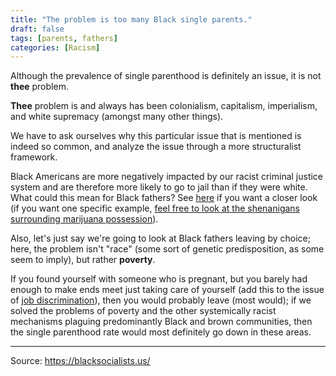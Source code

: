 ```yaml
---
title: "The problem is too many Black single parents."
draft: false
tags: [parents, fathers]
categories: [Racism]
---
```


Although the prevalence of single parenthood is definitely an issue, it is not **thee** problem.  
  
**Thee** problem is and always has been colonialism, capitalism, imperialism, and white supremacy (amongst many other things).  
  
We have to ask ourselves why this particular issue that is mentioned is indeed so common, and analyze the issue through a more structuralist framework.  
  
Black Americans are more negatively impacted by our racist criminal justice system and are therefore more likely to go to jail than if they were white. What could this mean for Black fathers? See [here](https://www.ussc.gov/sites/default/files/pdf/research-and-publications/research-publications/2017/20171114_Demographics.pdf) if you want a closer look (if you want one specific example, [feel free to look at the shenanigans surrounding marijuana possession](https://www.aclu.org/files/assets/aclu-thewaronmarijuana-rel2.pdf)).  
  
Also, let's just say we're going to look at Black fathers leaving by choice; here, the problem isn't "race" (some sort of genetic predisposition, as some seem to imply), but rather **poverty**.  
  
If you found yourself with someone who is pregnant, but you barely had enough to make ends meet just taking care of yourself (add this to the issue of [job discrimination](https://hbr.org/2017/10/hiring-discrimination-against-black-americans-hasnt-declined-in-25-years)), then you would probably leave (most would); if we solved the problems of poverty and the other systemically racist mechanisms plaguing predominantly Black and brown communities, then the single parenthood rate would most definitely go down in these areas.

----
Source: https://blacksocialists.us/

